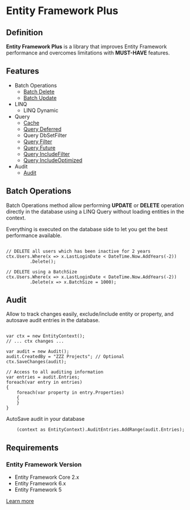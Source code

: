 # Entity Framework Plus

## Definition

**Entity Framework Plus** is a library that improves Entity Framework performance and overcomes limitations with **MUST-HAVE** features.

## Features

- Batch Operations
  - [Batch Delete](/batch-delete)
  - [Batch Update](/batch-update)
- LINQ
  - LINQ Dynamic
- Query
  - [Cache](/cache)
  - [Query Deferred](/deferred-query)
  - Query DbSetFilter
  - [Query Filter](/filter)
  - [Query Future](/future)
  - [Query IncludeFilter](/include-filter)
  - [Query IncludeOptimized](/include-optimized)
- Audit
  - [Audit](/audit)

## Batch Operations

Batch Operations method allow performing **UPDATE** or **DELETE** operation directly in the database using a LINQ Query without loading entities in the context.

Everything is executed on the database side to let you get the best performance available.


```csharp// using Z.EntityFramework.Plus; // Don't forget to include this.

// DELETE all users which has been inactive for 2 years
ctx.Users.Where(x => x.LastLoginDate < DateTime.Now.AddYears(-2))
         .Delete();

// DELETE using a BatchSize
ctx.Users.Where(x => x.LastLoginDate < DateTime.Now.AddYears(-2))
         .Delete(x => x.BatchSize = 1000);
```

## Audit

Allow to track changes easily, exclude/include entity or property, and autosave audit entries in the database.


```csharp// using Z.EntityFramework.Plus; // Don't forget to include this.

var ctx = new EntityContext();
// ... ctx changes ...

var audit = new Audit();
audit.CreatedBy = "ZZZ Projects"; // Optional
ctx.SaveChanges(audit);

// Access to all auditing information
var entries = audit.Entries;
foreach(var entry in entries)
{
    foreach(var property in entry.Properties)
    {
    }
}
```
AutoSave audit in your database


```csharpAuditManager.DefaultConfiguration.AutoSavePreAction = (context, audit) =>
    (context as EntityContext).AuditEntries.AddRange(audit.Entries);
```
## Requirements

### Entity Framework Version

 - Entity Framework Core 2.x
 - Entity Framework 6.x
 - Entity Framework 5

[Learn more](http://entityframework-plus.net/)
